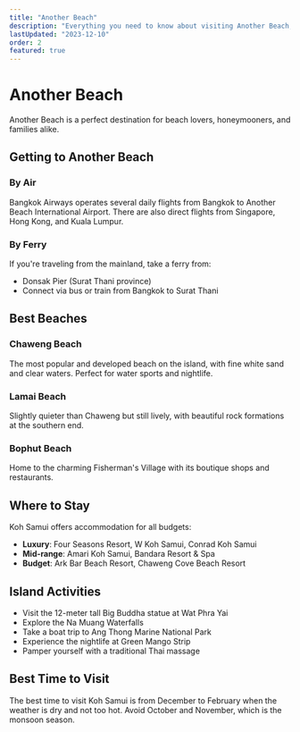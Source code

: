 ```yaml
---
title: "Another Beach"
description: "Everything you need to know about visiting Another Beach, Thailand's second-largest island"
lastUpdated: "2023-12-10"
order: 2
featured: true
---
```


# Another Beach

Another Beach is a perfect destination for beach lovers, honeymooners, and families alike.

## Getting to Another Beach

### By Air
Bangkok Airways operates several daily flights from Bangkok to Another Beach International Airport. There are also direct flights from Singapore, Hong Kong, and Kuala Lumpur.

### By Ferry
If you're traveling from the mainland, take a ferry from:
- Donsak Pier (Surat Thani province)
- Connect via bus or train from Bangkok to Surat Thani 

## Best Beaches

### Chaweng Beach
The most popular and developed beach on the island, with fine white sand and clear waters. Perfect for water sports and nightlife.

### Lamai Beach
Slightly quieter than Chaweng but still lively, with beautiful rock formations at the southern end.

### Bophut Beach
Home to the charming Fisherman's Village with its boutique shops and restaurants.

## Where to Stay

Koh Samui offers accommodation for all budgets:

- **Luxury**: Four Seasons Resort, W Koh Samui, Conrad Koh Samui
- **Mid-range**: Amari Koh Samui, Bandara Resort & Spa
- **Budget**: Ark Bar Beach Resort, Chaweng Cove Beach Resort

## Island Activities

- Visit the 12-meter tall Big Buddha statue at Wat Phra Yai
- Explore the Na Muang Waterfalls
- Take a boat trip to Ang Thong Marine National Park
- Experience the nightlife at Green Mango Strip
- Pamper yourself with a traditional Thai massage

## Best Time to Visit

The best time to visit Koh Samui is from December to February when the weather is dry and not too hot. Avoid October and November, which is the monsoon season. 